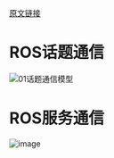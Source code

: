 [原文链接](http://www.autolabor.com.cn/book/ROSTutorials/)
# ROS话题通信
![01话题通信模型](https://user-images.githubusercontent.com/52921414/189516025-48bce491-d237-4ad3-9266-88a105076872.jpg)
# ROS服务通信
![image](https://user-images.githubusercontent.com/52921414/189521878-db7be1a2-a9d7-4f12-979a-a5481ddeea50.png)

